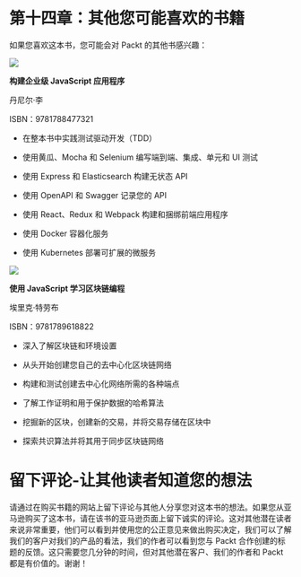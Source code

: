 # 第十四章：其他您可能喜欢的书籍

如果您喜欢这本书，您可能会对 Packt 的其他书感兴趣：

![](https://www.packtpub.com/web-development/building-enterprise-javascript-applications)

**构建企业级 JavaScript 应用程序**

丹尼尔·李

ISBN：9781788477321

+   在整本书中实践测试驱动开发（TDD）

+   使用黄瓜、Mocha 和 Selenium 编写端到端、集成、单元和 UI 测试

+   使用 Express 和 Elasticsearch 构建无状态 API

+   使用 OpenAPI 和 Swagger 记录您的 API

+   使用 React、Redux 和 Webpack 构建和捆绑前端应用程序

+   使用 Docker 容器化服务

+   使用 Kubernetes 部署可扩展的微服务

![](https://www.packtpub.com/web-development/learn-blockchain-programming-javascript)

**使用 JavaScript 学习区块链编程**

埃里克·特劳布

ISBN：9781789618822

+   深入了解区块链和环境设置

+   从头开始创建您自己的去中心化区块链网络

+   构建和测试创建去中心化网络所需的各种端点

+   了解工作证明和用于保护数据的哈希算法

+   挖掘新的区块，创建新的交易，并将交易存储在区块中

+   探索共识算法并将其用于同步区块链网络

# 留下评论-让其他读者知道您的想法

请通过在购买书籍的网站上留下评论与其他人分享您对这本书的想法。如果您从亚马逊购买了这本书，请在该书的亚马逊页面上留下诚实的评论。这对其他潜在读者来说非常重要，他们可以看到并使用您的公正意见来做出购买决定，我们可以了解我们的客户对我们的产品的看法，我们的作者可以看到您与 Packt 合作创建的标题的反馈。这只需要您几分钟的时间，但对其他潜在客户、我们的作者和 Packt 都是有价值的。谢谢！
